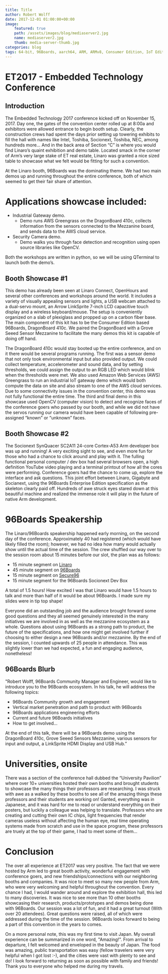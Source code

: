 ```yaml
---
title: Title
author: Robert Wolff
date: 2017-12-01 01:00:00+00:00
image:
    featured: true
    path: /assets/images/blog/mediaserver2.jpg
    name: mediaserver2.jpg
    thumb: media-server-thumb.jpg
categories: blog
tags: 64-bit, 96Boards, aarch64, ARM, ARMv8, Consumer Edition, IoT Edition, Carbon, Nitrogen, DB410c, dragonboard410c, Linaro, Linux, Zephyr, BLE, Mesh, Bluetooth, phrama, phramatech, meditech
---
```


# ET2017 - Embedded Technology Conference

## Introduction

The Embedded Technology 2017 conference kicked off on November 15, 2017. Day one, the gates of the convention center rolled up at 8:00a and exhibitors were allowed entrance to begin booth setup. Clearly, the construction crews had spent the days prior setting up towering exhibits to fill the hall with names like Intel, Toshiba, Socionext, Toshiba, NEC, among hundreds more… And in the back area of Section “C” is where you would find Linaro’s quaint exhibition and demo table. Located smack in the corner of Arm’s very large stake of ET real estate, Linaro was granted a nice sized table to showcase what we felt would be fitting for such a convention.

At the Linaro booth, 96Boards was the dominating theme. We had two main demos up and running throughout the entire conference, both of which seemed to get their fair share of attention.

# Applications showcase included:

- Industrial Gateway demo.
   - Demo runs AWS Greengrass on the DragonBoard 410c, collects information from the sensors connected to the Mezzanine board, and sends data to the AWS cloud service.
- Security Camera demo.
   - Demo walks you through face detection and recognition using open source libraries like OpenCV.

Both the workshops are written in python, so we will be using QTerminal to launch both the
demo’s.

## Booth Showcase #1

This demo has already been seen at Linaro Connect, OpenHours and several other conferences and workshops around the world. It includes a variety of visually appealing sensors and lights, a USB webcam attached to a dual-servo mount, an Arrow LinkSprite 7-inch LCD capacitive touch display and a wireless keyboard/mouse. The setup is conveniently organized on a slab of plexiglass and propped up on a carbon fiber base. The main component of this kit has to be the Consumer Edition based 96Boards, DragonBoard 410c. We paired the DragonBoard with a Grove Seeed Sensor Mezzanine to facilitate the many demos this kit is capable of doing off hand.

The DragonBoard 410c would stay booted up the entire conference, and on it there would be several programs running. The first was a sensor demo that not only took environmental input but also provided output. We could collect temperature, accelerometer and sound data, and by setting thresholds, we could assign the output to an RGB LED which would blink when the thresholds were met. We also used Amazon Web Services (AWS) Greengrass to run an industrial IoT gateway demo which would both compute the data on site and also stream to one of the AWS cloud services. Due to some connectivity issues in the convention center, this demo was not fully functional the entire time. The third and final demo in this showcase used OpenCV (computer vision) to detect and recognize faces of the conference goers who passed by our booth, and while we did not have the servos running our camera would have been capable of following pre-assigned “known” or “unknown” faces.

## Booth Showcase #2

The Socionext SynQuacer SC2A11 24-core Cortex-A53 Arm developer box was up and running! A very exciting sight to see, and even more fun for those who had a chance to click around and play with it. The fulling functional personal computer / dev box had several browsers open, a high definition YouTube video playing and a terminal printout of how all the cores were performing. Conference goers had the chance to come up, explore the interface and ask questions. This joint effort between Linaro, Gigabyte and Socianext, using the 96Boards Enterprise Edition specification as the skeleton clearly paid off. Hundreds of awe struck eyes stared down at this beautiful machine and realized the immense role it will play in the future of native Arm development.

# 96Boards Speakership

The Linaro/96Boards speakership happened early morning, on the second day of the conference. Approximately 40 had registered (which would have likely filled the room); however, we had no idea how many would actually show until the actual time of the session. The crew shuffled our way over to the session room about 15 minutes before our slot, the plan was as follows:

- 15 minute segment on [Linaro](http://www.linaro.org/)
- 45 minute segment on [96Boards](https://www.96boards.org/)
- 15 minute segment on [Secure96](https://www.96boards.org/product/secure96/)
- 15 minute segment for the 96Boards Socionext Dev Box

A total of 1.5 hours! How excited I was that Linaro would have 1.5 hours to talk and more than half of it would be about 96Boards. I made sure my slides were in tip top shape!

Everyone did an outstanding job and the audience brought forward some good questions and they all seemed genuinely interested in the many initiatives we are involved in as well as the mezzanine ecosystem as a whole. Questions about using 96Boards as a strong path to product, the future of the specifications, and how one might get involved further if choosing to either design a new 96Boards and/or mezzanine. By the end of the session, I counted upwards of 25 people in attendance. This was slightly lower than we had expected, a fun and engaging audience, nonetheless!

## 96Boards Blurb

"Robert Wolff, 96Boards Community Manager and Engineer, would like to introduce you to the 96Boards ecosystem. In his talk, he will address the following topics:

- 96Boards Community growth and engagement
- Vertical market penetration and path to product with 96Boards
- 96Boards applications engineering efforts
- Current and future 96Boards initiatives
- How to get involved...

At the end of this talk, there will be a 96Boards demo using the DragonBoard 410c, Grove Seeed Sensors Mezzanine, various sensors for input and output, a LinkSprite HDMI Display and USB Hub.”

# Universities, onsite

There was a section of the conference hall dubbed the “University Pavilion” where over 10+ universities hosted their own booths and brought students to showcase the many things their professors are researching. I was struck with awe as a walked by these booths to see all of the amazing things these professors and their students are working on! Ganted, everything was in Japanese, and it was hard for me to read or understand everything on their posters, but luckily a colleague was helping to translate. Professors who are creating and cutting their own IC chips, light frequencies that render cameras useless without affecting the human eye, real time operating systems made from scratch and use in the space program, these professors are truely at the top of their game, I had to meet some of them…

# Conclusion

The over all experience at ET2017 was very positive. The fact that we were hosted by Arm led to great booth activity, wonderful engagement with conference goers, and new friendships/connections with our neighboring booths and companies. It was nice to meet so many new people from Arm, who were very welcoming and helpful throughout the convention. Every chance I had, I would wander around and explore the exhibition hall, this led to many discoveries. It was nice to see more than 10 other booths showcasing their research, products/prototypes and demos being done with 96Boards. Our session was a lot of fun, and it had a great turnout (With over 20 attendees). Great questions were raised, all of which were addressed during the time of the session. 96Boards looks forward to being a part of this convention in the years to comes.

On a more personal note, this was my first time to visit Japan. My overall experience can be summarized in one word, "Amazing!". From arrival to departure, I felt welcomed and enveloped in the beauty of Japan. The food was amazing, public transportation was easy (fellow travelers were very helpful when I got lost :-), and the cities were vast with plenty to see and do! I look forward to returning as soon as possible with family and friends! Thank you to everyone who helped me during my travels.
